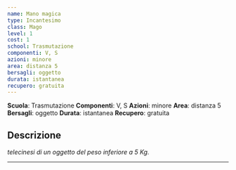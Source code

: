 ```yaml
---
name: Mano magica
type: Incantesimo
class: Mago
level: 1
cost: 1
school: Trasmutazione
componenti: V, S
azioni: minore
area: distanza 5
bersagli: oggetto
durata: istantanea
recupero: gratuita
---
```

**Scuola**: Trasmutazione
**Componenti**: V, S
**Azioni**: minore
**Area**: distanza 5
**Bersagli**: oggetto
**Durata**: istantanea
**Recupero**: gratuita

**Descrizione**
-

*telecinesi di un oggetto del peso inferiore a 5 Kg.*

---